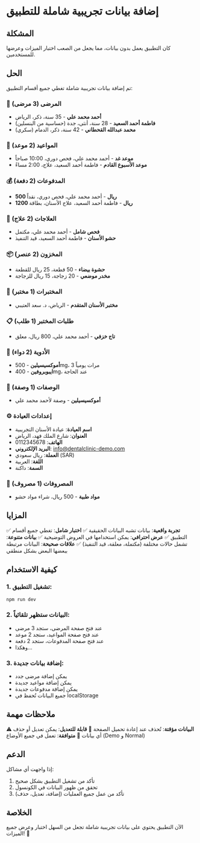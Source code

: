 # إضافة بيانات تجريبية شاملة للتطبيق

## المشكلة

كان التطبيق يعمل بدون بيانات، مما يجعل من الصعب اختبار الميزات وعرضها للمستخدمين.

## الحل

تم إضافة بيانات تجريبية شاملة تغطي جميع أقسام التطبيق:

### 👥 المرضى (3 مرضى)
- **أحمد محمد علي** - 35 سنة، ذكر، الرياض
- **فاطمة أحمد السعيد** - 28 سنة، أنثى، جدة (حساسية من البنسلين)
- **محمد عبدالله القحطاني** - 42 سنة، ذكر، الدمام (سكري)

### 📅 المواعيد (2 موعد)
- **موعد غد** - أحمد محمد علي، فحص دوري، 10:00 صباحاً
- **موعد الأسبوع القادم** - فاطمة أحمد السعيد، علاج، 2:00 مساءً

### 💰 المدفوعات (2 دفعة)
- **500 ريال** - أحمد محمد علي، فحص دوري، نقداً
- **1200 ريال** - فاطمة أحمد السعيد، علاج الأسنان، بطاقة

### 🦷 العلاجات (2 علاج)
- **فحص شامل** - أحمد محمد علي، مكتمل
- **حشو الأسنان** - فاطمة أحمد السعيد، قيد التنفيذ

### 📦 المخزون (2 عنصر)
- **حشوة بيضاء** - 50 قطعة، 25 ريال للقطعة
- **مخدر موضعي** - 20 زجاجة، 15 ريال للزجاجة

### 🧪 المختبرات (1 مختبر)
- **مختبر الأسنان المتقدم** - الرياض، د. سعد العتيبي

### 📋 طلبات المختبر (1 طلب)
- **تاج خزفي** - أحمد محمد علي، 800 ريال، معلق

### 💊 الأدوية (2 دواء)
- **أموكسيسيلين** - 500mg، 3 مرات يومياً
- **ايبوبروفين** - 400mg، عند الحاجة

### 📝 الوصفات (1 وصفة)
- **أموكسيسيلين** - وصفة لأحمد محمد علي

### ⚙️ إعدادات العيادة
- **اسم العيادة**: عيادة الأسنان التجريبية
- **العنوان**: شارع الملك فهد، الرياض
- **الهاتف**: 0112345678
- **البريد الإلكتروني**: info@dentalclinic-demo.com
- **العملة**: ريال سعودي (SAR)
- **اللغة**: العربية
- **السمة**: داكنة

### 💸 المصروفات (1 مصروف)
- **مواد طبية** - 500 ريال، شراء مواد حشو

## المزايا

✅ **تجربة واقعية**: بيانات تشبه البيانات الحقيقية
✅ **اختبار شامل**: تغطي جميع أقسام التطبيق
✅ **عرض احترافي**: يمكن استخدامها في العروض التوضيحية
✅ **بيانات متنوعة**: تشمل حالات مختلفة (مكتملة، معلقة، قيد التنفيذ)
✅ **علاقات صحيحة**: البيانات مرتبطة ببعضها البعض بشكل منطقي

## كيفية الاستخدام

### 1. تشغيل التطبيق:
```bash
npm run dev
```

### 2. البيانات ستظهر تلقائياً:
- عند فتح صفحة المرضى، ستجد 3 مرضى
- عند فتح صفحة المواعيد، ستجد 2 موعد
- عند فتح صفحة المدفوعات، ستجد 2 دفعة
- وهكذا...

### 3. إضافة بيانات جديدة:
- يمكن إضافة مرضى جدد
- يمكن إضافة مواعيد جديدة
- يمكن إضافة مدفوعات جديدة
- جميع البيانات تُحفظ في localStorage

## ملاحظات مهمة

⚠️ **البيانات مؤقتة**: تُحذف عند إعادة تحميل الصفحة
🔄 **قابلة للتعديل**: يمكن تعديل أو حذف أي بيانات
📱 **متوافقة**: تعمل في جميع الأوضاع (Demo و Normal)

## الدعم

إذا واجهت أي مشاكل:
1. تأكد من تشغيل التطبيق بشكل صحيح
2. تحقق من ظهور البيانات في الكونسول
3. تأكد من عمل جميع العمليات (إضافة، تعديل، حذف)

## الخلاصة

الآن التطبيق يحتوي على بيانات تجريبية شاملة تجعل من السهل اختبار وعرض جميع الميزات! 🎉
